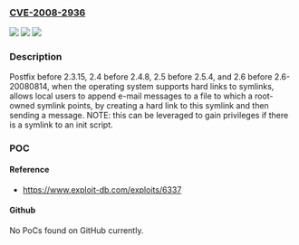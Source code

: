 ### [CVE-2008-2936](https://cve.mitre.org/cgi-bin/cvename.cgi?name=CVE-2008-2936)
![](https://img.shields.io/static/v1?label=Product&message=n%2Fa&color=blue)
![](https://img.shields.io/static/v1?label=Version&message=n%2Fa&color=blue)
![](https://img.shields.io/static/v1?label=Vulnerability&message=n%2Fa&color=brighgreen)

### Description

Postfix before 2.3.15, 2.4 before 2.4.8, 2.5 before 2.5.4, and 2.6 before 2.6-20080814, when the operating system supports hard links to symlinks, allows local users to append e-mail messages to a file to which a root-owned symlink points, by creating a hard link to this symlink and then sending a message.  NOTE: this can be leveraged to gain privileges if there is a symlink to an init script.

### POC

#### Reference
- https://www.exploit-db.com/exploits/6337

#### Github
No PoCs found on GitHub currently.

